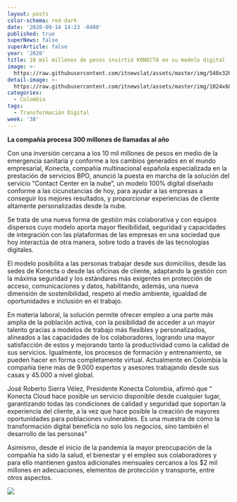 ```yaml
---
layout: posts
color-schema: red-dark
date: '2020-09-14 14:23 -0400'
published: true
superNews: false
superArticle: false
year: '2020'
title: 10 mil millones de pesos invirtió KONECTA en su modelo digital
image: >-
  https://raw.githubusercontent.com/itnewslat/assets/master/img/540x320/Jose-Sierra-p.jpg
detail-image: >-
  https://raw.githubusercontent.com/itnewslat/assets/master/img/1024x680/Jose-Sierra-g.jpg
categories:
  - Colombia
tags:
  - Transformación Digital
week: '38'
---
```

**La compañía procesa 300 millones de llamadas al año** 

Con una inversión cercana a los 10 mil millones de pesos en medio de la emergencia sanitaria y conforme a los cambios generados en el mundo empresarial, Konecta, compañía multinacional española especializada en la prestación de servicios BPO, anunció la puesta en marcha de la solución del servicio “Contact Center en la nube”, un modelo 100% digital diseñado conforme a las cicunstancias de hoy, para ayudar a las empresas a conseguir los mejores resultados, y proporcionar experiencias de cliente altamente personalizadas desde la nube. 

Se trata de una nueva forma de gestión más colaborativa y con equipos dispersos cuyo modelo aporta mayor flexibilidad, seguridad y capacidades de integración con las plataformas de las empresas en una sociedad que hoy interactúa de otra manera, sobre todo a través de las tecnologías digitales.

El modelo posibilita a las personas trabajar desde sus domicilios, desde las sedes de Konecta o desde las oficinas de cliente, adaptando la gestión con la máxima seguridad y los estándares más exigentes en protección de acceso, comunicaciones y datos, habilitando, además, una nueva dimensión de sostenibilidad, respeto al medio ambiente, igualdad de oportunidades e inclusión en el trabajo.

En materia laboral, la solución permite ofrecer empleo a una parte más amplia de la población activa, con la posibilidad de acceder a un mayor talento gracias a modelos de trabajo más flexibles y personalizados, alineados a las capacidades de los colaboradores, logrando una mayor satisfacción de estos y mejorando tanto la productividad como la calidad de sus servicios. Igualmente, los procesos de formación y entrenamiento, se pueden hacer en forma completamente virtual. Actualmente en Colombia la compañía tiene más de 9.000 expertos y asesores trabajando desde sus casas y 45.000 a nivel global. 

José Roberto Sierra Vélez, Presidente Konecta Colombia, afirmó que “ Konecta Cloud hace posible un servicio disponible desde cualquier lugar, garantizando todas las condiciones de calidad y seguridad que soportan la experiencia del cliente, a la vez que hace posible la creación de mayores oportunidades para poblaciones vulnerables.  Es una muestra de cómo la transformación digital beneficia no solo los negocios, sino también el desarrollo de las personas”

Asimismo, desde el inicio de la pandemia la mayor preocupación de la compañía ha sido la salud, el bienestar y el empleo  sus colaboradores y para ello mantienen gastos adicionales mensuales cercanos a los $2 mil millones en adecuaciones, elementos de protección y transporte, entre otros aspectos.

<img src="https://tracker.metricool.com/c3po.jpg?hash=56f88a41e39ab42c063cc51676587a04"/>